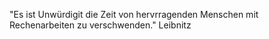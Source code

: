 "Es ist Unwürdigit die Zeit von hervrragenden Menschen mit Rechenarbeiten zu verschwenden." Leibnitz